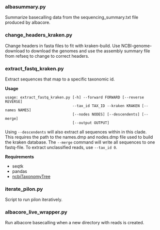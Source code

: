 ### albasummary.py  
Summarize basecalling data from the sequencing_summary.txt file produced by
albacore.

### change_headers_kraken.py  
Change headers in fasta files to fit with kraken-build. Use NCBI-genome-download
to download the genomes and use the assembly summary file from refseq to change
to correct headers.

### extract_fastq_kraken.py
Extract sequences that map to a specific taxonomic id.  

**Usage**
```
usage: extract_fastq_kraken.py [-h] --forward FORWARD [--reverse REVERSE]
                               --tax_id TAX_ID --kraken KRAKEN [--names NAMES]
                               [--nodes NODES] [--descendents] [--merge]
                               [--output OUTPUT]
```
Using `--descendents` will also extract all sequences within in this clade.  
This requires the path to the names.dmp and nodes.dmp file used to build the
kraken database. The `--merge` command will write all sequences to one fastq-file.
To extract unclassified reads, use `--tax_id 0`.  

**Requirements**
* seqtk
* pandas
* [ncbiTaxonomyTree](https://github.com/frallain/NCBI_taxonomy_tree)

### iterate_pilon.py
Script to run pilon iteratively.

### albacore_live_wrapper.py
Run albacore basecalling when a new directory with reads is created.
